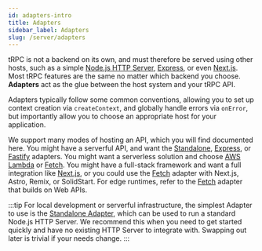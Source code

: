 ```yaml
---
id: adapters-intro
title: Adapters
sidebar_label: Adapters
slug: /server/adapters
---
```


tRPC is not a backend on its own, and must therefore be served using other hosts, such as a simple [Node.js HTTP Server](adapters/standalone), [Express](adapters/express), or even [Next.js](adapters/nextjs). Most tRPC features are the same no matter which backend you choose. **Adapters** act as the glue between the host system and your tRPC API.

Adapters typically follow some common conventions, allowing you to set up context creation via `createContext`, and globally handle errors via `onError`, but importantly allow you to choose an appropriate host for your application.

We support many modes of hosting an API, which you will find documented here. You might have a serverful API, and want the [Standalone](adapters/standalone), [Express](adapters/express), or [Fastify](adapters/fastify) adapters. You might want a serverless solution and choose [AWS Lambda](adapters/aws-lambda) or [Fetch](adapters/fetch). You might have a full-stack framework and want a full integration like [Next.js](adapters/nextjs), or you could use the [Fetch](adapters/fetch) adapter with Next.js, Astro, Remix, or SolidStart. For edge runtimes, refer to the [Fetch](adapters/fetch) adapter that builds on Web APIs.

:::tip
For local development or serverful infrastructure, the simplest Adapter to use is the [Standalone Adapter](adapters/standalone), which can be used to run a standard Node.js HTTP Server. We recommend this when you need to get started quickly and have no existing HTTP Server to integrate with. Swapping out later is trivial if your needs change.
:::
